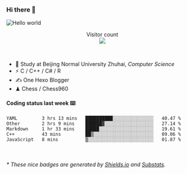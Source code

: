 ### Hi there 👋


<img src="https://raw.githubusercontent.com/sagar-viradiya/sagar-viradiya/master/resources/banner.png" alt="Hello world">
<p align="center"> 
  Visitor count<br/>
  <img src="https://profile-counter.glitch.me/youszoe/count.svg" />
</p>

<br/>


- 🍻  Study at Beijing Normal University Zhuhai, _Computer Science_
- ⚡  C / C++ / C# / R
- ✍️  One Hexo Blogger
- ♟  Chess / Chess960 


#### Coding status last week ⌨️

<!--START_SECTION:waka-->
```text
YAML         3 hrs 13 mins   ██████████░░░░░░░░░░░░░░░   40.47 % 
Other        2 hrs 9 mins    ██████▓░░░░░░░░░░░░░░░░░░   27.14 % 
Markdown     1 hr 33 mins    █████░░░░░░░░░░░░░░░░░░░░   19.61 % 
C++          43 mins         ██▒░░░░░░░░░░░░░░░░░░░░░░   09.06 % 
JavaScript   8 mins          ▒░░░░░░░░░░░░░░░░░░░░░░░░   01.87 % 
```
<!--END_SECTION:waka-->

<br/>
<center><img src="http://ghchart.rshah.org/409ba5/yousazoe" alt="" /></center>


<h6>* These nice badges are generated by <a href="https://shields.io/">Shields.io</a> and <a href="https://github.com/spencerwooo/Substats">Substats</a>.</h6>
